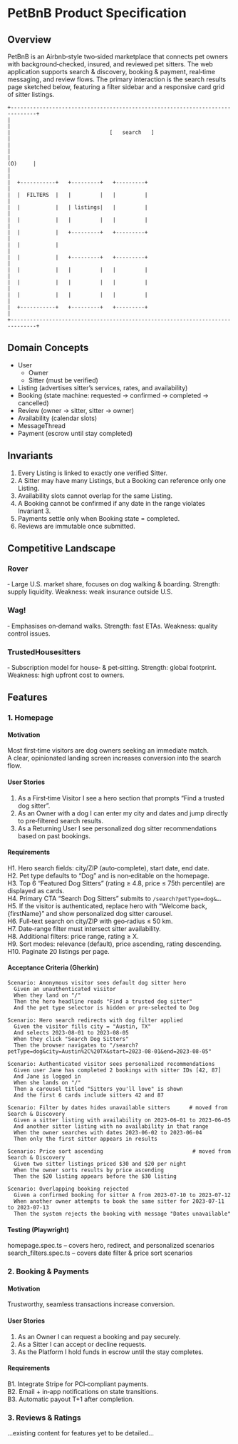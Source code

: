 # PetBnB Product Specification

## Overview
PetBnB is an Airbnb‑style two‑sided marketplace that connects pet owners with background‑checked, insured, and reviewed pet sitters. The web application supports search & discovery, booking & payment, real‑time messaging, and review flows. The primary interaction is the search results page sketched below, featuring a filter sidebar and a responsive card grid of sitter listings.

```
+------------------------------------------------------------------------------+
|                                                                              |
|                               [   search   ]                                 |
|                                                                              |
|                                                                      (O)     |
|                                                                              |
|  +-----------+   +---------+   +---------+                                   |
|  |  FILTERS  |   |         |   |         |                                   |
|  |           |   | listings|   |         |                                   |
|  |           |   |         |   |         |                                   |
|  |           |   +---------+   +---------+                                   |
|  |           |                                                         	   |
|  |           |   +---------+   +---------+                                   |
|  |           |   |         |   |         |                                   |
|  |           |   |         |   |         |                                   |
|  |           |   |         |   |         |                                   |
|  +-----------+   +---------+   +---------+                                   |
+------------------------------------------------------------------------------+
```

## Domain Concepts
- User  
  - Owner  
  - Sitter (must be verified)  
- Listing (advertises sitter’s services, rates, and availability)  
- Booking (state machine: requested → confirmed → completed → cancelled)  
- Review (owner → sitter, sitter → owner)  
- Availability (calendar slots)  
- MessageThread  
- Payment (escrow until stay completed)  

## Invariants
1. Every Listing is linked to exactly one verified Sitter.  
2. A Sitter may have many Listings, but a Booking can reference only one Listing.  
3. Availability slots cannot overlap for the same Listing.  
4. A Booking cannot be confirmed if any date in the range violates Invariant 3.  
5. Payments settle only when Booking state = completed.  
6. Reviews are immutable once submitted.

## Competitive Landscape
### Rover
‑ Large U.S. market share, focuses on dog walking & boarding. Strength: supply liquidity. Weakness: weak insurance outside U.S.  
### Wag!
‑ Emphasises on‑demand walks. Strength: fast ETAs. Weakness: quality control issues.  
### TrustedHousesitters
‑ Subscription model for house‑ & pet‑sitting. Strength: global footprint. Weakness: high upfront cost to owners.

## Features

### 1. Homepage
#### Motivation
Most first‑time visitors are dog owners seeking an immediate match.  
A clear, opinionated landing screen increases conversion into the search flow.

#### User Stories
1. As a First‑time Visitor I see a hero section that prompts “Find a trusted dog sitter”.  
2. As an Owner with a dog I can enter my city and dates and jump directly to pre‑filtered search results.  
3. As a Returning User I see personalized dog sitter recommendations based on past bookings.

#### Requirements
H1. Hero search fields: city/ZIP (auto‑complete), start date, end date.  
H2. Pet type defaults to “Dog” and is non‑editable on the homepage.  
H3. Top 6 “Featured Dog Sitters” (rating ≥ 4.8, price ≤ 75th percentile) are displayed as cards.  
H4. Primary CTA “Search Dog Sitters” submits to `/search?petType=dog&…`.  
H5. If the visitor is authenticated, replace hero with “Welcome back, {firstName}” and show personalized dog sitter carousel.  
H6. Full‑text search on city/ZIP with geo‑radius ≤ 50 km.  
H7. Date‑range filter must intersect sitter availability.  
H8. Additional filters: price range, rating ≥ X.  
H9. Sort modes: relevance (default), price ascending, rating descending.  
H10. Paginate 20 listings per page.
#### Acceptance Criteria (Gherkin)
```
Scenario: Anonymous visitor sees default dog sitter hero
  Given an unauthenticated visitor
  When they land on "/"
  Then the hero headline reads "Find a trusted dog sitter"
  And the pet type selector is hidden or pre‑selected to Dog

Scenario: Hero search redirects with dog filter applied
  Given the visitor fills city = "Austin, TX"
  And selects 2023‑08‑01 to 2023‑08‑05
  When they click "Search Dog Sitters"
  Then the browser navigates to "/search?petType=dog&city=Austin%2C%20TX&start=2023‑08‑01&end=2023‑08‑05"

Scenario: Authenticated visitor sees personalized recommendations
  Given user Jane has completed 2 bookings with sitter IDs [42, 87]
  And Jane is logged in
  When she lands on "/"
  Then a carousel titled "Sitters you'll love" is shown
  And the first 6 cards include sitters 42 and 87

Scenario: Filter by dates hides unavailable sitters      # moved from Search & Discovery
  Given a sitter listing with availability on 2023‑06‑01 to 2023‑06‑05
  And another sitter listing with no availability in that range
  When the owner searches with dates 2023‑06‑02 to 2023‑06‑04
  Then only the first sitter appears in results

Scenario: Price sort ascending                            # moved from Search & Discovery
  Given two sitter listings priced $30 and $20 per night
  When the owner sorts results by price ascending
  Then the $20 listing appears before the $30 listing

Scenario: Overlapping booking rejected
  Given a confirmed booking for sitter A from 2023‑07‑10 to 2023‑07‑12
  When another owner attempts to book the same sitter for 2023‑07‑11 to 2023‑07‑13
  Then the system rejects the booking with message "Dates unavailable"
```
#### Testing (Playwright)
homepage.spec.ts – covers hero, redirect, and personalized scenarios  
search_filters.spec.ts – covers date filter & price sort scenarios

### 2. Booking & Payments
#### Motivation
Trustworthy, seamless transactions increase conversion.

#### User Stories
1. As an Owner I can request a booking and pay securely.  
2. As a Sitter I can accept or decline requests.  
3. As the Platform I hold funds in escrow until the stay completes.

#### Requirements
B1. Integrate Stripe for PCI‑compliant payments.  
B2. Email + in‑app notifications on state transitions.  
B3. Automatic payout T+1 after completion.

### 3. Reviews & Ratings
...existing content for features yet to be detailed...
